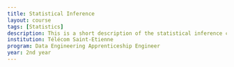 ```yaml
---
title: Statistical Inference
layout: course
tags: [Statistics]
description: This is a short description of the statistical inference course
institution: Télécom Saint-Etienne
program: Data Engineering Apprenticeship Engineer
year: 2nd year
---
```

